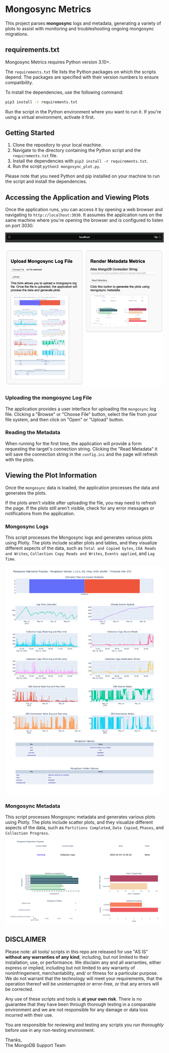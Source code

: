 # Mongosync Metrics

This project parses **mongosync** logs and metadata, generating a variety of plots to assist with monitoring and troubleshooting ongoing mongosync migrations.

## requirements.txt

Mongosync Metrics requires Python version 3.10+.

The `requirements.txt` file lists the Python packages on which the scripts depend. The packages are specified with their version numbers to ensure compatibility.          

To install the dependencies, use the following command:

```bash
pip3 install -r requirements.txt
```

Run the script in the Python environment where you want to run it. If you're using a virtual environment, activate it first.

## Getting Started

1. Clone the repository to your local machine.
2. Navigate to the directory containing the Python script and the `requirements.txt` file.
3. Install the dependencies with `pip3 install -r requirements.txt`.
4. Run the script `python3 mongosync_plot.py`.

Please note that you need Python and pip installed on your machine to run the script and install the dependencies.

## Accessing the Application and Viewing Plots

Once the application runs, you can access it by opening a web browser and navigating to `http://localhost:3030`. It assumes the application runs on the same machine where you're opening the browser and is configured to listen on port 3030.

![Mongosync Logs Analyzer](static/mongosync_metrics_home.png)

### Uploading the mongosync Log File

The application provides a user interface for uploading the `mongosync` log file. Clicking a "Browse" or "Choose File" button, select the file from your file system, and then click on "Open" or "Upload" button.

### Reading the Metadata

When running for the first time, the application will provide a form requesting the target's connection string. 
Clicking the "Read Metadata" it will save the connection string in the `config.ini` and the page will refresh with the plots.

## Viewing the Plot Information

Once the `mongosync` data is loaded, the application processes the data and generates the plots. 

If the plots aren't visible after uploading the file, you may need to refresh the page. If the plots still aren't visible, check for any error messages or notifications from the application.

### Mongosync Logs

This script processes the Mongosync logs and generates various plots using Plotly. The plots include scatter plots and tables, and they visualize different aspects of the data, such as `Total and Copied bytes`, `CEA Reads and Writes`, `Collection Copy Reads and Writes`, `Events applied`, and `Lag Time`.

![Mongosync logs analyzer](static/mongosync_log_analyzer.png)

### Mongosync Metadata

This script processes Mongosync metadata and generates various plots using Plotly. The plots include scatter plots, and they visualize different aspects of the data, such as `Partitions Completed`, `Data Copied`, `Phases`, and `Collection Progress`.

![Mongosync metadata plots](static/mongosync_metadata.png)


DISCLAIMER
----------
Please note: all tools/ scripts in this repo are released for use "AS IS" **without any warranties of any kind**, including, but not limited to their installation, use, or performance.  We disclaim any and all warranties, either express or implied, including but not limited to any warranty of noninfringement, merchantability, and/ or fitness for a particular purpose.  We do not warrant that the technology will meet your requirements, that the operation thereof will be uninterrupted or error-free, or that any errors will be corrected.

Any use of these scripts and tools is **at your own risk**.  There is no guarantee that they have been through thorough testing in a comparable environment and we are not responsible for any damage or data loss incurred with their use.

You are responsible for reviewing and testing any scripts you run *thoroughly* before use in any non-testing environment.

Thanks,  
The MongoDB Support Team